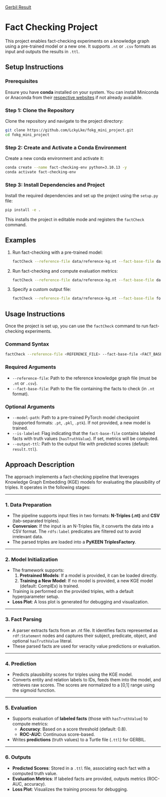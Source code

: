 [Gerbil Result](http://gerbil-kbc.aksw.org/gerbil/experiment?id=202501140061)


# Fact Checking Project

This project enables fact-checking experiments on a knowledge graph using a pre-trained model or a new one. It supports `.nt` or `.csv` formats as input and outputs the results in `.ttl`.

## Setup Instructions

### Prerequisites

Ensure you have **conda** installed on your system. You can install Miniconda or Anaconda from their [respective websites](https://www.anaconda.com/download/success) if not already available.

### Step 1: Clone the Repository

Clone the repository and navigate to the project directory:

```bash
git clone https://github.com/LckyLke/fokg_mini_project.git
cd fokg_mini_project
```

### Step 2: Create and Activate a Conda Environment

Create a new conda environment and activate it:

```bash
conda create --name fact-checking-env python=3.10.13 -y
conda activate fact-checking-env
```

### Step 3: Install Dependencies and Project

Install the required dependencies and set up the project using the `setup.py` file:

```bash
pip install -e .
```

This installs the project in editable mode and registers the `factCheck` command.

## Examples

1. Run fact-checking with a pre-trained model:
   ```bash
   factCheck --reference-file data/reference-kg.nt --fact-base-file data/fokg-sw-test-2024.nt --model-path data/model_complex/trained_model.pkl
   ```

2. Run fact-checking and compute evaluation metrics:
   ```bash
   factCheck --reference-file data/reference-kg.nt --fact-base-file data/fokg-sw-train-2024.nt --is-labeled
   ```

3. Specify a custom output file:
   ```bash
   factCheck --reference-file data/reference-kg.nt --fact-base-file fokg-sw-test-2024.nt --output-ttl results.ttl
   ```

## Usage Instructions

Once the project is set up, you can use the `factCheck` command to run fact-checking experiments.

### Command Syntax

```bash
factCheck --reference-file <REFERENCE_FILE> --fact-base-file <FACT_BASE_FILE> [OPTIONS]
```

### Required Arguments

- `--reference-file`: Path to the reference knowledge graph file (must be `.nt` or `.csv`).
- `--fact-base-file`: Path to the file containing the facts to check (in `.nt` format).

### Optional Arguments

- `--model-path`: Path to a pre-trained PyTorch model checkpoint (supported formats: `.pt`, `.pkl`, `.ptk`). If not provided, a new model is trained.
- `--is-labeled`: Flag indicating that the `fact-base-file` contains labeled facts with truth values (`hasTruthValue`). If set, metrics will be computed.
- `--output-ttl`: Path to the output file with predicted scores (default: `result.ttl`).

## Approach Description

The approach implements a fact-checking pipeline that leverages Knowledge Graph Embedding (KGE) models for evaluating the plausibility of triples. It operates in the following stages:

---

### **1. Data Preparation**
- The pipeline supports input files in two formats: **N-Triples (.nt)** and **CSV** (tab-separated triples).
- **Conversion**: If the input is an N-Triples file, it converts the data into a CSV format. The `rdfs:label` predicates are filtered out to avoid irrelevant data.
- The parsed triples are loaded into a **PyKEEN TriplesFactory**.

---

### **2. Model Initialization**
- The framework supports:
  1. **Pretrained Models**: If a model is provided, it can be loaded directly.
  2. **Training a New Model**: If no model is provided, a new KGE model (default: ComplEx) is trained.
- Training is performed on the provided triples, with a default hyperparameter setup.
- **Loss Plot**: A loss plot is generated for debugging and visualization.

---

### **3. Fact Parsing**
- A parser extracts facts from an .nt file. It identifies facts represented as `rdf:Statement` nodes and captures their subject, predicate, object, and optional `hasTruthValue` literal.
- These parsed facts are used for veracity value predictions or evaluation.

---

### **4. Prediction**
- Predicts plausibility scores for triples using the KGE model.
- Converts entity and relation labels to IDs, feeds them into the model, and retrieves raw scores. The scores are normalized to a [0,1] range using the sigmoid function.

---

### **5. Evaluation**
- Supports evaluation of **labeled facts** (those with `hasTruthValue`) to compute metrics:
  - **Accuracy**: Based on a score threshold (default: 0.8).
  - **ROC-AUC**: Continuous score-based.
- Writes **predictions** (truth values) to a Turtle file (`.ttl`) for GERBIL.

---

### **6. Outputs**
- **Predicted Scores**: Stored in a `.ttl` file, associating each fact with a computed truth value.
- **Evaluation Metrics**: If labeled facts are provided, outputs metrics (ROC-AUC, accuracy).
- **Loss Plot**: Visualizes the training process for debugging.


